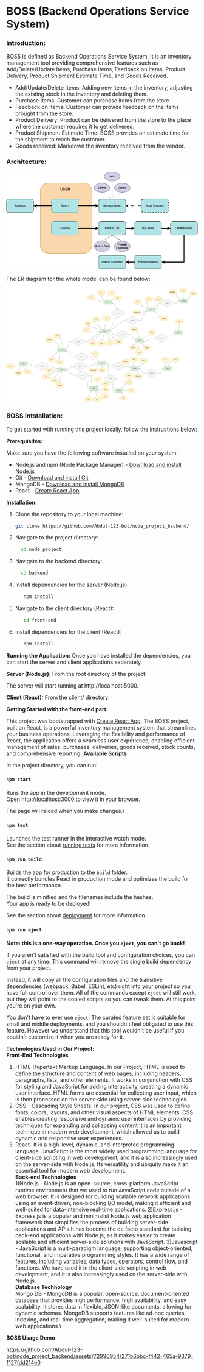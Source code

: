 # BOSS (Backend Operations Service System)

### Introduction:
BOSS is defined as Backend Operations Service System. It is an inventory management tool providing comprehensive features such as  Add/Delete/Update Items, Purchase Items, Feedback on Items, Product Delivery, Product Shipment Estimate Time, and Goods Received.
*	Add/Update/Delete Items: Adding new items in the inventory, adjusting the existing stock in the inventory and deleting them.
*	Purchase Items: Customer can purchase items from the store.
*	Feedback on Items: Customer can provide feedback on the items brought from the store.
*	Product Delivery: Product can be delivered from the store to the place where the customer requires it to get delivered.
*	Product Shipment Estimate Time: BOSS provides an estimate time for the shipment to reach the customer.
*	Goods received: Markdown the inventory received from the vendor.

### Architecture:

![Screenshot](https://github.com/Abdul-123-bot/node_project_backend/raw/main/image.png)

The ER diagram for the whole model can be found below:

![Screenshot](https://github.com/Abdul-123-bot/node_project_backend/blob/main/ER-diagram.png)




### BOSS Intstallation:
To get started with running this project locally, follow the instructions below:

**Prerequisites:**

Make sure you have the following software installed on your system:

- Node.js and npm (Node Package Manager) - [Download and install Node.js](https://nodejs.org/)
- Git - [Download and install Git](https://git-scm.com/)
- MongoDB - [Download and install MongoDB](https://www.mongodb.com/try/download/community)
- React - [Create React App](https://react.dev/learn/installation)

**Installation:**

1. Clone the repository to your local machine:

   ```bash
   git clone https://github.com/Abdul-123-bot/node_project_backend/

2. Navigate to the project directory:

    ```bash
      cd node_project

3. Navigate to the backend directory:

    ```bash
      cd backend
   
4. Install dependencies for the server (Node.js):
   
   ```bash
      npm install
5. Navigate to the client directory (React):

   ```bash
      cd front-end
   
6. Install dependencies for the client (React):

   ```bash
      npm install

**Running the Application:**
Once you have installed the dependencies, you can start the server and client applications separately.

**Server (Node.js):**
From the root directory of the project:


The server will start running at http://localhost:5000.

**Client (React):**
From the client/ directory:
      


**Getting Started with the front-end part:**

This project was bootstrapped with [Create React App](https://github.com/facebook/create-react-app).
The BOSS project, built on React, is a powerful inventory management system that streamlines your business operations. Leveraging the flexibility and performance of React, the application offers a seamless user experience, enabling efficient management of sales, purchases, deliveries, goods received, stock counts, and comprehensive reporting.
**Available Scripts**

In the project directory, you can run:

#### `npm start`

Runs the app in the development mode.\
Open [http://localhost:3000](http://localhost:3000) to view it in your browser.

The page will reload when you make changes.\

#### `npm test`

Launches the test runner in the interactive watch mode.\
See the section about [running tests](https://facebook.github.io/create-react-app/docs/running-tests) for more information.

#### `npm run build`

Builds the app for production to the `build` folder.\
It correctly bundles React in production mode and optimizes the build for the best performance.

The build is minified and the filenames include the hashes.\
Your app is ready to be deployed!

See the section about [deployment](https://facebook.github.io/create-react-app/docs/deployment) for more information.

#### `npm run eject`

**Note: this is a one-way operation. Once you `eject`, you can't go back!**

If you aren't satisfied with the build tool and configuration choices, you can `eject` at any time. This command will remove the single build dependency from your project.

Instead, it will copy all the configuration files and the transitive dependencies (webpack, Babel, ESLint, etc) right into your project so you have full control over them. All of the commands except `eject` will still work, but they will point to the copied scripts so you can tweak them. At this point you're on your own.

You don't have to ever use `eject`. The curated feature set is suitable for small and middle deployments, and you shouldn't feel obligated to use this feature. However we understand that this tool wouldn't be useful if you couldn't customize it when you are ready for it.

**Technologies Used in Our Project:**\
**Front-End Technologies**
1) HTML-Hypertext Markup Language. In our Project, HTML is used to define the structure and content of web pages, including headers, paragraphs, lists, and other elements. It works in conjunction with CSS for styling and JavaScript for adding interactivity, creating a dynamic user interface. HTML forms are essential for collecting user input, which is then processed on the server-side using server-side technologies.
2) CSS - Cascading Style Sheets. In our project, CSS was used to define fonts, colors, layouts, and other visual aspects of HTML elements. CSS enables creating responsive and dynamic user interfaces by providing techniques for expanding and collapsing content It is an important technique in modern web development, which allowed us to build dynamic and responsive user experiences.
3) React- It is a high-level, dynamic, and interpreted programming language. JavaScript is the most widely used programming language for client-side scripting in web development, and it is also increasingly used on the server-side with Node.js. Its versatility and ubiquity make it an essential tool for modern web development.\
**Back-end Technologies**\
1)Node.js - Node.js is an open-source, cross-platform JavaScript runtime environment that we used to run JavaScript code outside of a web browser. It is designed for building scalable network applications using an event-driven, non-blocking I/O model, making it efficient and well-suited for data-intensive real-time applications. 
2)Express.js - Express.js is a popular and minimalist Node.js web application framework that simplifies the process of building server-side applications and APIs.It has become the de facto standard for building back-end applications with Node.js, as it makes easier to create scalable and efficient server-side solutions with JavaScript. 
3)Javascript - JavaScript is a multi-paradigm language, supporting object-oriented, functional, and imperative programming styles. It has a wide range of features, including variables, data types, operators, control flow, and functions. We have used it in the client-side scripting in web development, and it is also increasingly used on the server-side with Node.js.\
**Database Technology**\
Mongo DB - MongoDB is a popular, open-source, document-oriented database that provides high performance, high availability, and easy scalability. It stores data in flexible, JSON-like documents, allowing for dynamic schemas. MongoDB supports features like ad-hoc queries, indexing, and real-time aggregation, making it well-suited for modern web applications.\

**BOSS Usage Demo**


https://github.com/Abdul-123-bot/node_project_backend/assets/72990954/271b6bbc-f442-465a-9379-1127fdd214e0



